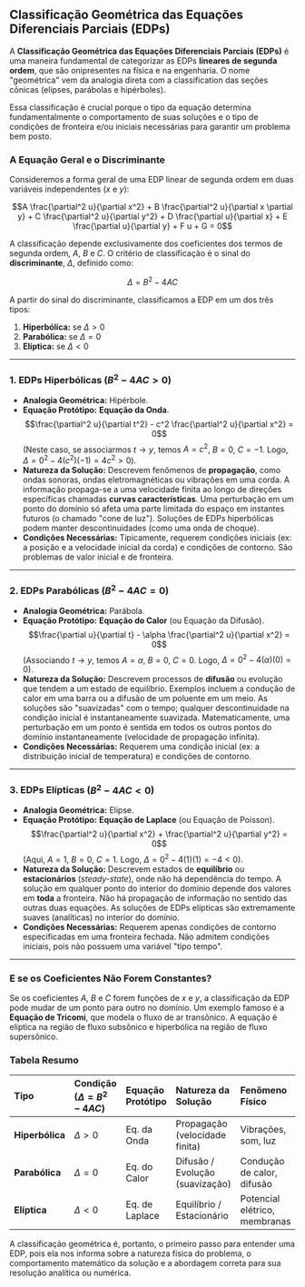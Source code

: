 ## Classificação Geométrica das Equações Diferenciais Parciais (EDPs)

A **Classificação Geométrica das Equações Diferenciais Parciais (EDPs)** é uma maneira fundamental de categorizar as EDPs **lineares de segunda ordem**, que são onipresentes na física e na engenharia. O nome "geométrica" vem da analogia direta com a classification das seções cônicas (elipses, parábolas e hipérboles).

Essa classificação é crucial porque o tipo da equação determina fundamentalmente o comportamento de suas soluções e o tipo de condições de fronteira e/ou iniciais necessárias para garantir um problema bem posto.

### A Equação Geral e o Discriminante

Consideremos a forma geral de uma EDP linear de segunda ordem em duas variáveis independentes ($x$ e $y$):

$$A \frac{\partial^2 u}{\partial x^2} + B \frac{\partial^2 u}{\partial x \partial y} + C \frac{\partial^2 u}{\partial y^2} + D \frac{\partial u}{\partial x} + E \frac{\partial u}{\partial y} + F u + G = 0$$

A classificação depende exclusivamente dos coeficientes dos termos de segunda ordem, $A$, $B$ e $C$. O critério de classificação é o sinal do **discriminante**, $\Delta$, definido como:

$$\Delta = B^2 - 4AC$$

A partir do sinal do discriminante, classificamos a EDP em um dos três tipos:

1.  **Hiperbólica:** se $\Delta > 0$
2.  **Parabólica:** se $\Delta = 0$
3.  **Elíptica:** se $\Delta < 0$

---

### 1. EDPs Hiperbólicas ($B^2 - 4AC > 0$)

* **Analogia Geométrica:** Hipérbole.
* **Equação Protótipo:** **Equação da Onda**.
    $$\frac{\partial^2 u}{\partial t^2} - c^2 \frac{\partial^2 u}{\partial x^2} = 0$$
    (Neste caso, se associarmos $t \rightarrow y$, temos $A=c^2$, $B=0$, $C=-1$. Logo, $\Delta = 0^2 - 4(c^2)(-1) = 4c^2 > 0$).
* **Natureza da Solução:** Descrevem fenômenos de **propagação**, como ondas sonoras, ondas eletromagnéticas ou vibrações em uma corda. A informação propaga-se a uma velocidade finita ao longo de direções específicas chamadas **curvas características**. Uma perturbação em um ponto do domínio só afeta uma parte limitada do espaço em instantes futuros (o chamado "cone de luz"). Soluções de EDPs hiperbólicas podem manter descontinuidades (como uma onda de choque).
* **Condições Necessárias:** Tipicamente, requerem condições iniciais (ex: a posição e a velocidade inicial da corda) e condições de contorno. São problemas de valor inicial e de fronteira.

---

### 2. EDPs Parabólicas ($B^2 - 4AC = 0$)

* **Analogia Geométrica:** Parábola.
* **Equação Protótipo:** **Equação do Calor** (ou Equação da Difusão).
    $$\frac{\partial u}{\partial t} - \alpha \frac{\partial^2 u}{\partial x^2} = 0$$
    (Associando $t \rightarrow y$, temos $A=\alpha$, $B=0$, $C=0$. Logo, $\Delta = 0^2 - 4(\alpha)(0) = 0$).
* **Natureza da Solução:** Descrevem processos de **difusão** ou evolução que tendem a um estado de equilíbrio. Exemplos incluem a condução de calor em uma barra ou a difusão de um poluente em um meio. As soluções são "suavizadas" com o tempo; qualquer descontinuidade na condição inicial é instantaneamente suavizada. Matematicamente, uma perturbação em um ponto é sentida em todos os outros pontos do domínio instantaneamente (velocidade de propagação infinita).
* **Condições Necessárias:** Requerem uma condição inicial (ex: a distribuição inicial de temperatura) e condições de contorno.

---

### 3. EDPs Elípticas ($B^2 - 4AC < 0$)

* **Analogia Geométrica:** Elipse.
* **Equação Protótipo:** **Equação de Laplace** (ou Equação de Poisson).
    $$\frac{\partial^2 u}{\partial x^2} + \frac{\partial^2 u}{\partial y^2} = 0$$
    (Aqui, $A=1$, $B=0$, $C=1$. Logo, $\Delta = 0^2 - 4(1)(1) = -4 < 0$).
* **Natureza da Solução:** Descrevem estados de **equilíbrio** ou **estacionários** (*steady-state*), onde não há dependência do tempo. A solução em qualquer ponto do interior do domínio depende dos valores em **toda** a fronteira. Não há propagação de informação no sentido das outras duas equações. As soluções de EDPs elípticas são extremamente suaves (analíticas) no interior do domínio.
* **Condições Necessárias:** Requerem apenas condições de contorno especificadas em uma fronteira fechada. Não admitem condições iniciais, pois não possuem uma variável "tipo tempo".

---

### E se os Coeficientes Não Forem Constantes?

Se os coeficientes $A$, $B$ e $C$ forem funções de $x$ e $y$, a classificação da EDP pode mudar de um ponto para outro no domínio. Um exemplo famoso é a **Equação de Tricomi**, que modela o fluxo de ar transônico. A equação é elíptica na região de fluxo subsônico e hiperbólica na região de fluxo supersônico.

### Tabela Resumo

| Tipo | Condição ($\Delta = B^2 - 4AC$) | Equação Protótipo | Natureza da Solução | Fenômeno Físico |
| :--- | :--- | :--- | :--- | :--- |
| **Hiperbólica** | $\Delta > 0$ | Eq. da Onda | Propagação (velocidade finita) | Vibrações, som, luz |
| **Parabólica** | $\Delta = 0$ | Eq. do Calor | Difusão / Evolução (suavização) | Condução de calor, difusão |
| **Elíptica** | $\Delta < 0$ | Eq. de Laplace | Equilíbrio / Estacionário | Potencial elétrico, membranas |

A classificação geométrica é, portanto, o primeiro passo para entender uma EDP, pois ela nos informa sobre a natureza física do problema, o comportamento matemático da solução e a abordagem correta para sua resolução analítica ou numérica.